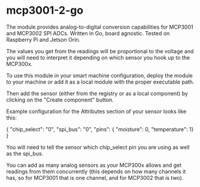 # mcp3001-2-go

The module provides analog-to-digital conversion capabilities for MCP3001 and MCP3002 SPI ADCs. Written in Go, board agnostic. Tested on Raspberry Pi and Jetson Orin.

The values you get from the readings will be proportional to the voltage and you will need to interpret it depending on which sensor you hook up to the MCP300x.

To use this module in your smart machine configuration, deploy the module to your machine or add it as a local module with the proper executable path.

Then add the sensor (either from the registry or as a local component) by clicking on the "Create component" button.

Example configuration for the Attributes section of your sensor looks like this:

{ "chip_select": "0", "spi_bus": "0", "pins": { "moisture": 0, "temperature": 1} }

You will need to tell the sensor which chip_select pin you are using as well as the spi_bus.

You can add as many analog sensors as your MCP300x allows and get readings from them concurrently (this depends on how many channels it has, so for MCP3001 that is one channel, and for MCP3002 that is two).